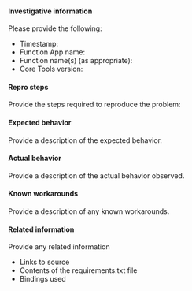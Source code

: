 
<!-- 
Please describe your issue or feature request below.
-->

#### Investigative information

Please provide the following:

- Timestamp:
- Function App name:
- Function name(s) (as appropriate):
- Core Tools version: 

#### Repro steps

Provide the steps required to reproduce the problem:

<!--
Example: 

1. Step A
2. Step B

-->

#### Expected behavior

Provide a description of the expected behavior.

<!--
Example:

 - After I perform step B, the lights in the house should turn off.
-->

#### Actual behavior

Provide a description of the actual behavior observed.

<!--
Example:

- Step B actually causes my cat to meow for some reason.
-->

#### Known workarounds

Provide a description of any known workarounds.

<!--
Example:

- Turn off the circuit breaker for the lights.
-->

#### Related information 

Provide any related information 

* Links to source
* Contents of the requirements.txt file
* Bindings used

<!-- Uncomment this if you want to include your source (wrap it in details to make browsing easier)
<details>
<summary>Source</summary>

```python
# __init__.py

def main(req: func.HttpRequest) -> func.HttpResponse:
    logging.info('Python HTTP trigger function processed a request.')

    return "Done"
```

```txt
azure-functions==1.0.0a4
azure-functions-worker==1.0.0a4
grpcio==1.14.2
grpcio-tools==1.14.2
protobuf==3.6.1
six==1.11.0
```

</details>
-->
